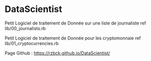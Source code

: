 # DataScientist
 
Petit Logiciel de traitement de Donnée sur une liste de journaliste
ref lib/00_journalists.rb

Petit Logiciel de traitement de Donnée pour les cryptomonnaie
ref lib/01_cryptocurrencies.rb

Page Github :
https://rzbck.github.io/DataScientist/
